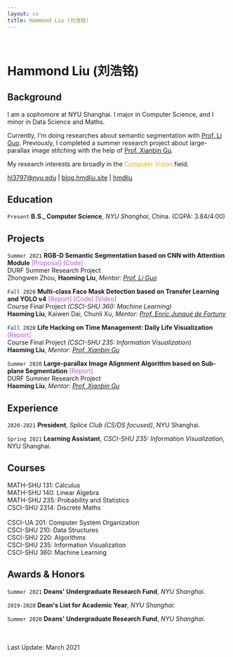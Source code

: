 ```yaml
---
layout: cv
title: Hammond Liu (刘浩铭)
---
```


<br/>

# Hammond Liu (刘浩铭)

## Background
I am a sophomore at NYU Shanghai. I major in Computer Science, and I minor in Data Science and Maths.

Currently, I'm doing researches about semantic segmentation with <a href="https://shanghai.nyu.edu/academics/faculty/directory/li-guo" target="_blank">Prof. Li Guo</a>. Previously, I completed a summer research project about large-parallax image stitching with the help of <a href="https://shanghai.nyu.edu/academics/faculty/directory/xianbin-gu" target="_blank">Prof. Xianbin Gu</a>.

My research interests are broadly in the <font color="FFA500">Computer Vision</font> field.

<div id="webaddress">
  <a href="mailto:hl3797@nyu.edu" target="_blank"><i class="fa fa-envelope-open"></i> hl3797@nyu.edu</a> |
  <!-- <a href="./assets/resume.pdf"><i class="fas fa-file-pdf"></i> Resume</a> | -->
  <a href="https://blog.hmdliu.site/" target="_blank"><i class="fas fa-blog"></i> blog.hmdliu.site</a> |
  <a href="https://github.com/hmdliu" target="_blank"><i class="fab fa-github"></i> hmdliu</a>
</div>

## Education

`Present`
**B.S., Computer Science**, *NYU Shanghai*, China. (CGPA: 3.84/4.00)


## Projects

`Summer 2021`
**RGB-D Semantic Segmentation based on CNN with Attention Module** <a href="./assets/DURF_RGBD_sseg.pdf" style="color:#BA55D3; text-decoration:none" onmouseover="this.style.color='#39f'; this.style.textDecoration='none'" onmouseout="this.style.color='#BA55D3'; this.style.textDecoration='none'" target="_blank">  [Proposal]</a> <a href="https://github.com/TeamOfProfGuo/DANet" style="color:#BA55D3; text-decoration:none" onmouseover="this.style.color='#39f'; this.style.textDecoration='none'" onmouseout="this.style.color='#BA55D3'; this.style.textDecoration='none'" target="_blank">  [Code]</a> <br>
DURF Summer Research Project <br>
Zhongwen Zhou, **Haoming Liu**, *Mentor: <a href="https://shanghai.nyu.edu/academics/faculty/directory/li-guo" target="_blank">Prof. Li Guo</a>*

`Fall 2020`
**Multi-class Face Mask Detection based on Transfer Learning and YOLO v4** <a href="./assets/ML_face_mask_detection.pdf" style="color:#BA55D3; text-decoration:none" onmouseover="this.style.color='#39f'; this.style.textDecoration='none'" onmouseout="this.style.color='#BA55D3'; this.style.textDecoration='none'" target="_blank">  [Report]</a> <a href="https://github.com/hmdliu/ML-project" style="color:#BA55D3; text-decoration:none" onmouseover="this.style.color='#39f'; this.style.textDecoration='none'" onmouseout="this.style.color='#BA55D3'; this.style.textDecoration='none'" target="_blank">  [Code]</a> <a href="https://drive.google.com/file/d/1VwZAlCiyWek0wMOV_CKwXFfe0sPxrP_I/view?usp=sharing" style="color:#BA55D3; text-decoration:none" onmouseover="this.style.color='#39f'; this.style.textDecoration='none'" onmouseout="this.style.color='#BA55D3'; this.style.textDecoration='none'" target="_blank">  [Video]</a> <br>
Course Final Project *(CSCI-SHU 360: Machine Learning)* <br>
**Haoming Liu**, Kaiwen Dai, Chunli Xu, *Mentor: <a href="https://shanghai.nyu.edu/academics/faculty/directory/enric-junque-de-fortuny" target="_blank">Prof. Enric Junqué de Fortuny</a>*

`Fall 2020`
**Life Hacking on Time Management: Daily Life Visualization** <a href="./assets/IV_daily_life_vis.pdf" style="color:#BA55D3; text-decoration:none" onmouseover="this.style.color='#39f'; this.style.textDecoration='none'" onmouseout="this.style.color='#BA55D3'; this.style.textDecoration='none'" target="_blank">  [Report]</a> <br>
Course Final Project *(CSCI-SHU 235: Information Visualization)* <br>
**Haoming Liu**, *Mentor: <a href="https://shanghai.nyu.edu/academics/faculty/directory/xianbin-gu" target="_blank">Prof. Xianbin Gu</a>*

`Summer 2020`
**Large-parallax Image Alignment Algorithm based on Sub-plane Segmentation** <a href="./assets/DURF_image_stitching.pdf" style="color:#BA55D3; text-decoration:none" onmouseover="this.style.color='#39f'; this.style.textDecoration='none'" onmouseout="this.style.color='#BA55D3'; this.style.textDecoration='none'" target="_blank">  [Report]</a> <br>
DURF Summer Research Project <br>
**Haoming Liu**, *Mentor: <a href="https://shanghai.nyu.edu/academics/faculty/directory/xianbin-gu" target="_blank">Prof. Xianbin Gu</a>*

## Experience

`2020-2021`
**President**, *Splice Club (CS/DS focused)*, NYU Shanghai.

`Spring 2021`
**Learning Assistant**, *CSCI-SHU 235: Information Visualization*, NYU Shanghai.

## Courses
MATH-SHU 131: Calculus \
MATH-SHU 140: Linear Algebra \
MATH-SHU 235: Probability and Statistics \
CSCI-SHU 2314: Discrete Maths \
\
CSCI-UA 201: Computer System Organization \
CSCI-SHU 210: Data Structures \
CSCI-SHU 220: Algorithms \
CSCI-SHU 235: Information Visualization \
CSCI-SHU 360: Machine Learning

## Awards & Honors

`Summer 2021`
**Deans' Undergraduate Research Fund**, *NYU Shanghai*.

`2019-2020`
**Dean's List for Academic Year**, *NYU Shanghai*.

`Summer 2020`
**Deans' Undergraduate Research Fund**, *NYU Shanghai*.

<br/> <br/>
Last Update: March 2021 <br/> <br/>
